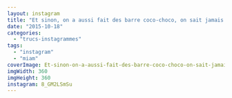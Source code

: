 ```yaml
---
layout: instagram
title: "Et sinon, on a aussi fait des barre coco-choco, on sait jamais... #miam"
date: "2015-10-18"
categories: 
  - "trucs-instagrammes"
tags: 
  - "instagram"
  - "miam"
coverImage: Et-sinon-on-a-aussi-fait-des-barre-coco-choco-on-sait-jamais...-miam.jpg
imgWidth: 360
imgHeight: 360
instagram: 8_GM2LSmSu
---
```

